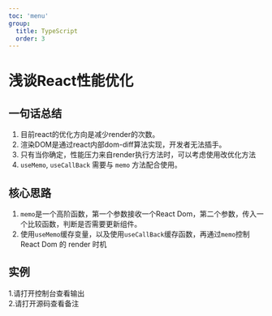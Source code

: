 ```yaml
---
toc: 'menu'
group:
  title: TypeScript
  order: 3
---
```


# 浅谈React性能优化

## 一句话总结
1. 目前react的优化方向是减少render的次数。
2. 渲染DOM是通过react内部dom-diff算法实现，开发者无法插手。
3. 只有当你确定，性能压力来自render执行方法时，可以考虑使用改优化方法
4. `useMemo`, `useCallBack` 需要与 `memo` 方法配合使用。

## 核心思路
1. `memo`是一个高阶函数，第一个参数接收一个React Dom，第二个参数，传入一个比较函数，判断是否需要更新组件。
2. 使用`useMemo`缓存变量，以及使用`useCallBack`缓存函数，再通过`memo`控制React Dom 的 render 时机


## 实例

<Alert type="info">
1.请打开控制台查看输出<br>
2.请打开源码查看备注
</Alert>

<code
  src="../../src/components/optimization/index.tsx"
/>